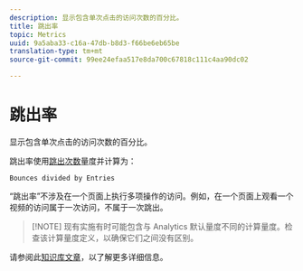 ```yaml
---
description: 显示包含单次点击的访问次数的百分比。
title: 跳出率
topic: Metrics
uuid: 9a5aba33-c16a-47db-b8d3-f66be6eb65be
translation-type: tm+mt
source-git-commit: 99ee24efaa517e8da700c67818c111c4aa90dc02

---
```



# 跳出率

显示包含单次点击的访问次数的百分比。

跳出率使用[跳出次数](/help/components/c-variables/c-metrics/metrics-bounces.md)量度并计算为：

`Bounces divided by Entries`

“跳出率”不涉及在一个页面上执行多项操作的访问。例如，在一个页面上观看一个视频的访问属于一次访问，不属于一次跳出。

> [!NOTE] 现有实施有时可能包含与 Analytics 默认量度不同的计算量度。检查该计算量度定义，以确保它们之间没有区别。

请参阅此[知识库文章](https://marketing.adobe.com/resources/help/en_US/home/index.html#kb-analytics-comparing-bounces-and-single-access)，以了解更多详细信息。

